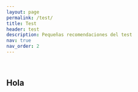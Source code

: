 ```yaml
---
layout: page
permalink: /test/
title: Test
header: test
description: Pequeñas recomendaciones del test
nav: true
nav_order: 2
---
```

<br>
<h2>Hola</h2>
